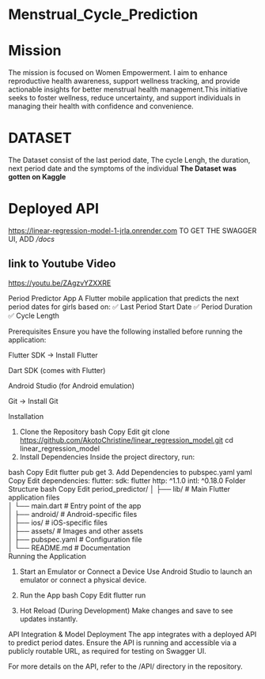 # Menstrual_Cycle_Prediction

# Mission 
The mission is focused on Women Empowerment. I aim to enhance reproductive health awareness, support wellness tracking, and provide actionable insights for better menstrual health management.This initiative seeks to foster wellness, reduce uncertainty, and support individuals in managing their health with confidence and convenience.
# DATASET 
The Dataset consist of the last period date, The cycle Lengh, the duration, next period date  and the symptoms of the individual 
**The Dataset was gotten on Kaggle**
# Deployed API 
https://linear-regression-model-1-jrla.onrender.com
TO GET THE SWAGGER UI, ADD */docs*

## link to Youtube Video
https://youtu.be/ZAgzvYZXXRE

Period Predictor App
A Flutter mobile application that predicts the next period dates for girls based on:
✅ Last Period Start Date
✅ Period Duration
✅ Cycle Length

Prerequisites
Ensure you have the following installed before running the application:

Flutter SDK → Install Flutter

Dart SDK (comes with Flutter)

Android Studio (for Android emulation)

Git → Install Git

Installation
1. Clone the Repository
bash
Copy
Edit
git clone https://github.com/AkotoChristine/linear_regression_model.git
cd linear_regression_model
2. Install Dependencies
Inside the project directory, run:

bash
Copy
Edit
flutter pub get
3. Add Dependencies to pubspec.yaml
yaml
Copy
Edit
dependencies:
  flutter:
    sdk: flutter
  http: ^1.1.0
  intl: ^0.18.0
Folder Structure
bash
Copy
Edit
period_predictor/
│
├── lib/                # Main Flutter application files  
│   └── main.dart       # Entry point of the app  
│
├── android/            # Android-specific files  
│
├── ios/                # iOS-specific files  
│
├── assets/             # Images and other assets  
│
├── pubspec.yaml        # Configuration file  
│
└── README.md           # Documentation  
Running the Application
1. Start an Emulator or Connect a Device
Use Android Studio to launch an emulator or connect a physical device.

2. Run the App
bash
Copy
Edit
flutter run
3. Hot Reload (During Development)
Make changes and save to see updates instantly.

API Integration & Model Deployment
The app integrates with a deployed API to predict period dates. Ensure the API is running and accessible via a publicly routable URL, as required for testing on Swagger UI.

For more details on the API, refer to the /API/ directory in the repository.
